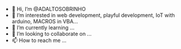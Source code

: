 - 👋 Hi, I’m @ADALTOSOBRINHO
- 👀 I’m interested in web development, playful development, IoT with arduino, MACROS in VBA...
- 🌱 I’m currently learning ...
- 💞️ I’m looking to collaborate on ...
- 📫 How to reach me ...

<!---
ADALTOSOBRINHO/ADALTOSOBRINHO is a ✨ special ✨ repository because its `README.md` (this file) appears on your GitHub profile.
You can click the Preview link to take a look at your changes.
--->
